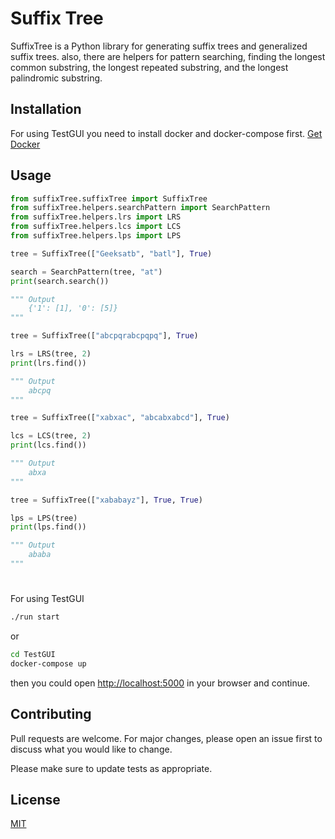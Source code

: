 # Suffix Tree

SuffixTree is a Python library for generating suffix trees and generalized suffix trees. also, there are helpers for pattern searching, finding the longest common substring, the longest repeated substring, and the longest palindromic substring.

## Installation

For using TestGUI you need to install docker and docker-compose first.
[Get Docker](https://docs.docker.com/get-docker/)

## Usage

```python
from suffixTree.suffixTree import SuffixTree
from suffixTree.helpers.searchPattern import SearchPattern
from suffixTree.helpers.lrs import LRS
from suffixTree.helpers.lcs import LCS
from suffixTree.helpers.lps import LPS

tree = SuffixTree(["Geeksatb", "batl"], True)

search = SearchPattern(tree, "at")
print(search.search())

""" Output
	{'1': [1], '0': [5]}
"""

tree = SuffixTree(["abcpqrabcpqpq"], True)

lrs = LRS(tree, 2)
print(lrs.find())

""" Output
	abcpq
"""

tree = SuffixTree(["xabxac", "abcabxabcd"], True)

lcs = LCS(tree, 2)
print(lcs.find())

""" Output
	abxa
"""

tree = SuffixTree(["xababayz"], True, True)

lps = LPS(tree)
print(lps.find())

""" Output
	ababa
"""
```
#
For using TestGUI
```bash
./run start
```
or
```bash
cd TestGUI
docker-compose up
```
then you could open [http://localhost:5000](http://localhost:5000) in your browser and continue.

## Contributing
Pull requests are welcome. For major changes, please open an issue first to discuss what you would like to change.

Please make sure to update tests as appropriate.

## License
[MIT](https://choosealicense.com/licenses/mit/)